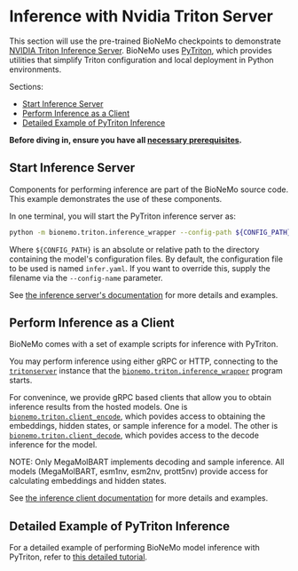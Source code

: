 # Inference with Nvidia Triton Server

This section will use the pre-trained BioNeMo checkpoints to demonstrate [NVIDIA Triton Inference Server](https://github.com/triton-inference-server/server).
BioNeMo uses [PyTriton](https://github.com/triton-inference-server/pytriton), which provides utilities that simplify Triton configuration and local deployment in Python environments. 

Sections:
- [Start Inference Server](#start-inference-server)
- [Perform Inference as a Client](#perform-inference-as-a-client)
- [Detailed Example of PyTriton Inference](#detailed-example-of-pytriton-inference)

**Before diving in, ensure you have all [necessary prerequisites](./pre-reqs.md).**

## Start Inference Server

Components for performing inference are part of the BioNeMo source code. This example demonstrates the use of these components.

In one terminal, you will start the PyTriton inference server as:
```bash
python -m bionemo.triton.inference_wrapper --config-path ${CONFIG_PATH}
```

Where `${CONFIG_PATH}` is an absolute or relative path to the directory containing the model's configuration files. By default, the configuration file to be used is named `infer.yaml`. If you want to override this, supply the filename via the `--config-name` parameter.

See [the inference server's documentation](../../bionemo/triton/README.md) for more details and examples.


## Perform Inference as a Client

BioNeMo comes with a set of example scripts for inference with PyTriton.

You may perform inference using either gRPC or HTTP, connecting to the [`tritonserver`](https://github.com/triton-inference-server) instance that the [`bionemo.triton.inference_wrapper`](../../bionemo/triton/inference_wrapper.py) program starts.

For convenince, we provide gRPC based clients that allow you to obtain inference results from the hosted models. One is [`bionemo.triton.client_encode`](../../bionemo/triton/client_encode.py), which povides access to obtaining the embeddings, hidden states, or sample inference for a model. The other is [`bionemo.triton.client_decode`](../../bionemo/triton/client_decode.py), which povides access to the decode inference for the model.

NOTE: Only MegaMolBART implements decoding and sample inference. All models (MegaMolBART, esm1nv, esm2nv, prott5nv) provide access for calculating embeddings and hidden states.

See [the inference client documentation](../../bionemo/triton/README.md) for more details and examples.


## Detailed Example of PyTriton Inference
 
For a detailed example of performing BioNeMo model inference with PyTriton, refer to [this detailed tutorial](deep-dive-esm1-pytriton-inference.md).
